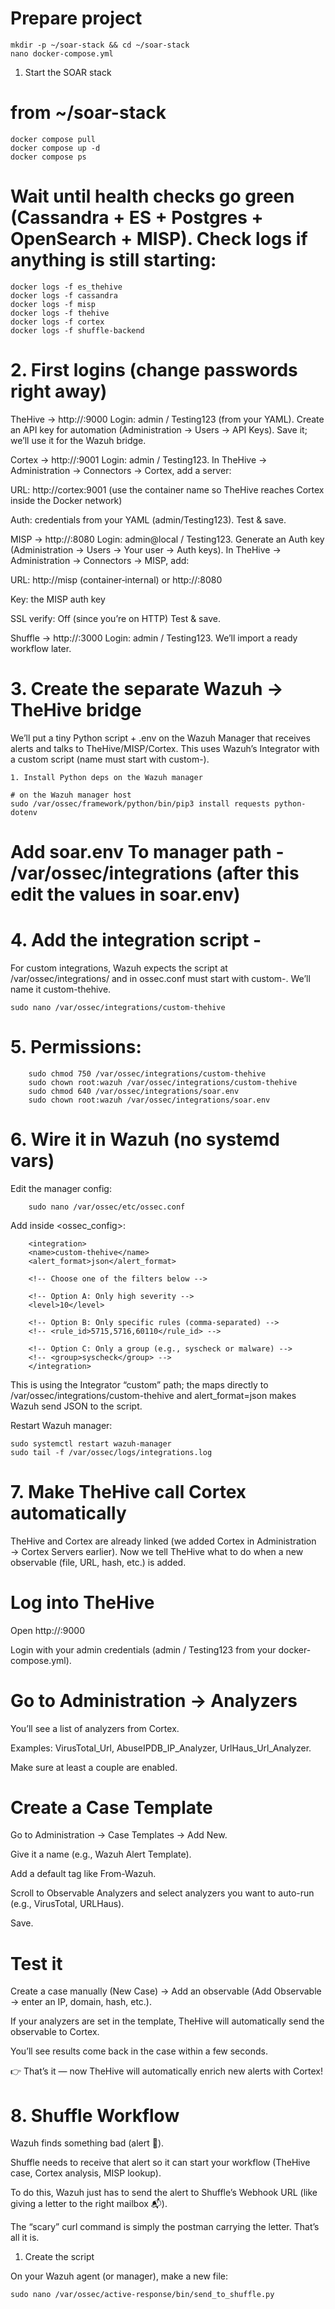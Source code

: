 # Prepare project

```
mkdir -p ~/soar-stack && cd ~/soar-stack
nano docker-compose.yml
```

1. Start the SOAR stack

# from ~/soar-stack
```
docker compose pull
docker compose up -d
docker compose ps
```
# Wait until health checks go green (Cassandra + ES + Postgres + OpenSearch + MISP). Check logs if anything is still starting:

```
docker logs -f es_thehive
docker logs -f cassandra
docker logs -f misp
docker logs -f thehive
docker logs -f cortex
docker logs -f shuffle-backend
```

# 2. First logins (change passwords right away)

TheHive → http://<host>:9000
Login: admin / Testing123 (from your YAML). Create an API key for automation (Administration → Users → API Keys). Save it; we’ll use it for the Wazuh bridge.

Cortex → http://<host>:9001
Login: admin / Testing123. In TheHive → Administration → Connectors → Cortex, add a server:

URL: http://cortex:9001 (use the container name so TheHive reaches Cortex inside the Docker network)

Auth: credentials from your YAML (admin/Testing123). Test & save.

MISP → http://<host>:8080
Login: admin@local / Testing123. Generate an Auth key (Administration → Users → Your user → Auth keys).
In TheHive → Administration → Connectors → MISP, add:

URL: http://misp (container‑internal) or http://<host>:8080

Key: the MISP auth key

SSL verify: Off (since you’re on HTTP)
Test & save.

Shuffle → http://<host>:3000
Login: admin / Testing123. We’ll import a ready workflow later.


# 3. Create the separate Wazuh → TheHive bridge

We’ll put a tiny Python script + .env on the Wazuh Manager that receives alerts and talks to TheHive/MISP/Cortex. This uses Wazuh’s Integrator with a custom script (name must start with custom-).

    1. Install Python deps on the Wazuh manager
    
    # on the Wazuh manager host
    sudo /var/ossec/framework/python/bin/pip3 install requests python-dotenv
    

# Add soar.env To manager path - /var/ossec/integrations  (after this edit the values in soar.env)

# 4. Add the integration script -
For custom integrations, Wazuh expects the script at /var/ossec/integrations/<name> and <name> in ossec.conf must start with custom-. We’ll name it custom-thehive.

    sudo nano /var/ossec/integrations/custom-thehive

    
# 5. Permissions:
        sudo chmod 750 /var/ossec/integrations/custom-thehive
        sudo chown root:wazuh /var/ossec/integrations/custom-thehive
        sudo chmod 640 /var/ossec/integrations/soar.env
        sudo chown root:wazuh /var/ossec/integrations/soar.env


# 6. Wire it in Wazuh (no systemd vars)

Edit the manager config:

        sudo nano /var/ossec/etc/ossec.conf

Add inside <ossec_config>:

        <integration>
        <name>custom-thehive</name>
        <alert_format>json</alert_format>

        <!-- Choose one of the filters below -->

        <!-- Option A: Only high severity -->
        <level>10</level>

        <!-- Option B: Only specific rules (comma-separated) -->
        <!-- <rule_id>5715,5716,60110</rule_id> -->

        <!-- Option C: Only a group (e.g., syscheck or malware) -->
        <!-- <group>syscheck</group> -->
        </integration>

This is using the Integrator “custom” path; the <name> maps directly to /var/ossec/integrations/custom-thehive and alert_format=json makes Wazuh send JSON to the script.

Restart Wazuh manager:

    sudo systemctl restart wazuh-manager
    sudo tail -f /var/ossec/logs/integrations.log

# 7. Make TheHive call Cortex automatically

TheHive and Cortex are already linked (we added Cortex in Administration → Cortex Servers earlier). Now we tell TheHive what to do when a new observable (file, URL, hash, etc.) is added.

# Log into TheHive

Open http://<your-server-ip>:9000

Login with your admin credentials (admin / Testing123 from your docker-compose.yml).

# Go to Administration → Analyzers

You’ll see a list of analyzers from Cortex.

Examples: VirusTotal_Url, AbuseIPDB_IP_Analyzer, UrlHaus_Url_Analyzer.

Make sure at least a couple are enabled.

# Create a Case Template

Go to Administration → Case Templates → Add New.

Give it a name (e.g., Wazuh Alert Template).

Add a default tag like From-Wazuh.

Scroll to Observable Analyzers and select analyzers you want to auto-run (e.g., VirusTotal, URLHaus).

Save.

# Test it

Create a case manually (New Case) → Add an observable (Add Observable → enter an IP, domain, hash, etc.).

If your analyzers are set in the template, TheHive will automatically send the observable to Cortex.

You’ll see results come back in the case within a few seconds.

👉 That’s it — now TheHive will automatically enrich new alerts with Cortex!



# 8. Shuffle Workflow

Wazuh finds something bad (alert 🚨).

Shuffle needs to receive that alert so it can start your workflow (TheHive case, Cortex analysis, MISP lookup).

To do this, Wazuh just has to send the alert to Shuffle’s Webhook URL (like giving a letter to the right mailbox 📬).

The “scary” curl command is simply the postman carrying the letter.
That’s all it is.

1. Create the script

On your Wazuh agent (or manager), make a new file:

    sudo nano /var/ossec/active-response/bin/send_to_shuffle.py
